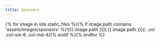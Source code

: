 ```yaml
---
title: Sponsors
---
```

{% for image in site.static_files %}{% if image.path contains 'assets/images/sponsors' %}![{{ image.path }}](.{{ image.path }}){: .col .col-sm-6 .col-md-4}{% endif %}{% endfor %}
